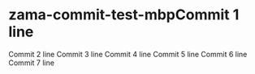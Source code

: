 # zama-commit-test-mbpCommit 1 line
Commit 2 line
Commit 3 line
Commit 4 line
Commit 5 line
Commit 6 line
Commit 7 line
